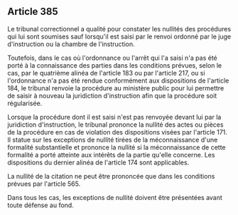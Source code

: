 Article 385
----
Le tribunal correctionnel a qualité pour constater les nullités des procédures
qui lui sont soumises sauf lorsqu'il est saisi par le renvoi ordonné par le juge
d'instruction ou la chambre de l'instruction.

Toutefois, dans le cas où l'ordonnance ou l'arrêt qui l'a saisi n'a pas été
porté à la connaissance des parties dans les conditions prévues, selon le cas,
par le quatrième alinéa de l'article 183 ou par l'article 217, ou si
l'ordonnance n'a pas été rendue conformément aux dispositions de l'article 184,
le tribunal renvoie la procédure au ministère public pour lui permettre de
saisir à nouveau la juridiction d'instruction afin que la procédure soit
régularisée.

Lorsque la procédure dont il est saisi n'est pas renvoyée devant lui par la
juridiction d'instruction, le tribunal prononce la nullité des actes ou pièces
de la procédure en cas de violation des dispositions visées par l'article 171.
Il statue sur les exceptions de nullité tirées de la méconnaissance d'une
formalité substantielle et prononce la nullité si la méconnaissance de cette
formalité a porté atteinte aux intérêts de la partie qu'elle concerne. Les
dispositions du dernier alinéa de l'article 174 sont applicables.

La nullité de la citation ne peut être prononcée que dans les conditions prévues
par l'article 565.

Dans tous les cas, les exceptions de nullité doivent être présentées avant toute
défense au fond.
